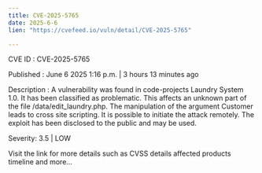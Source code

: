 ```yaml
---
title: CVE-2025-5765
date: 2025-6-6
lien: "https://cvefeed.io/vuln/detail/CVE-2025-5765"

---
```


CVE ID : CVE-2025-5765

Published :  June 6
2025
1:16 p.m. | 3 hours
13 minutes ago

Description : A vulnerability was found in code-projects Laundry System 1.0. It has been classified as problematic. This affects an unknown part of the file /data/edit_laundry.php. The manipulation of the argument Customer leads to cross site scripting. It is possible to initiate the attack remotely. The exploit has been disclosed to the public and may be used.

Severity: 3.5 | LOW

Visit the link for more details
such as CVSS details
affected products
timeline
and more...
